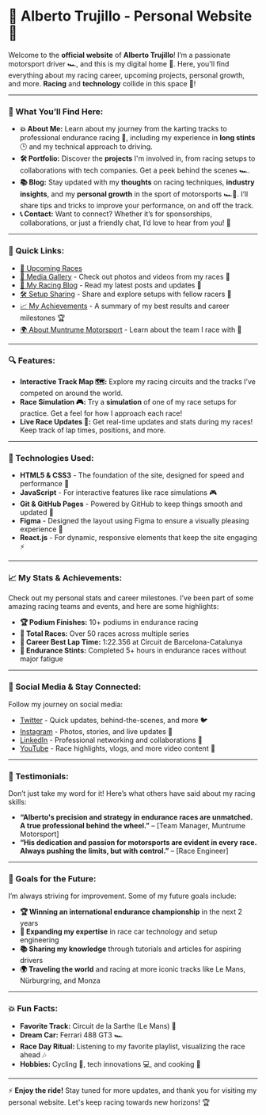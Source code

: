 # 🚗 **Alberto Trujillo - Personal Website** 🌟

Welcome to the **official website** of **Alberto Trujillo**! I’m a passionate motorsport driver 🏎️, and this is my digital home 🏁. Here, you'll find everything about my racing career, upcoming projects, personal growth, and more. **Racing** and **technology** collide in this space 🚀!

---

### **🔧 What You’ll Find Here:**

- **💥 About Me:** Learn about my journey from the karting tracks to professional endurance racing 🏁, including my experience in **long stints** 🕒 and my technical approach to driving. 
- **🛠️ Portfolio:** Discover the **projects** I'm involved in, from racing setups to collaborations with tech companies. Get a peek behind the scenes 🏎️.
- **📚 Blog:** Stay updated with my **thoughts** on racing techniques, **industry insights**, and my **personal growth** in the sport of motorsports 🏎️💨. I’ll share tips and tricks to improve your performance, on and off the track.
- **📞 Contact:** Want to connect? Whether it’s for sponsorships, collaborations, or just a friendly chat, I’d love to hear from you! 🤝

---

### **🚨 Quick Links:**
- [📅 Upcoming Races](#)  
- [🎥 Media Gallery](#) - Check out photos and videos from my races 🎥
- [🚀 My Racing Blog](#) - Read my latest posts and updates 📝
- [🛠️ Setup Sharing](#) - Share and explore setups with fellow racers 🔧
- [📈 My Achievements](#) - A summary of my best results and career milestones 🏆
- [🌍 About Muntrume Motorsport](#) - Learn about the team I race with 🌟

---

### **🔍 Features:**

- **Interactive Track Map 🗺️:** Explore my racing circuits and the tracks I’ve competed on around the world.
- **Race Simulation 🎮:** Try a **simulation** of one of my race setups for practice. Get a feel for how I approach each race!
- **Live Race Updates 📡:** Get real-time updates and stats during my races! Keep track of lap times, positions, and more.

---

### **🚀 Technologies Used:**

- **HTML5 & CSS3** - The foundation of the site, designed for speed and performance 🚀
- **JavaScript** - For interactive features like race simulations 🎮
- **Git & GitHub Pages** - Powered by GitHub to keep things smooth and updated 🔄
- **Figma** - Designed the layout using Figma to ensure a visually pleasing experience 🎨
- **React.js** - For dynamic, responsive elements that keep the site engaging ⚡

---

### **📈 My Stats & Achievements:**
Check out my personal stats and career milestones. I’ve been part of some amazing racing teams and events, and here are some highlights:
- **🏆 Podium Finishes:** 10+ podiums in endurance racing
- **🏁 Total Races:** Over 50 races across multiple series
- **🎯 Career Best Lap Time:** 1:22.356 at Circuit de Barcelona-Catalunya
- **💪 Endurance Stints:** Completed 5+ hours in endurance races without major fatigue

---

### **📱 Social Media & Stay Connected:**

Follow my journey on social media:
- [Twitter](#) - Quick updates, behind-the-scenes, and more 🐦
- [Instagram](#) - Photos, stories, and live updates 📸
- [LinkedIn](#) - Professional networking and collaborations 💼
- [YouTube](#) - Race highlights, vlogs, and more video content 🎥

---

### **💬 Testimonials:**
Don’t just take my word for it! Here’s what others have said about my racing skills:
- **“Alberto's precision and strategy in endurance races are unmatched. A true professional behind the wheel.”** – [Team Manager, Muntrume Motorsport]
- **“His dedication and passion for motorsports are evident in every race. Always pushing the limits, but with control.”** – [Race Engineer]

---

### **🎯 Goals for the Future:**
I’m always striving for improvement. Some of my future goals include:
- **🏆 Winning an international endurance championship** in the next 2 years
- **🚗 Expanding my expertise** in race car technology and setup engineering
- **📚 Sharing my knowledge** through tutorials and articles for aspiring drivers
- **🌍 Traveling the world** and racing at more iconic tracks like Le Mans, Nürburgring, and Monza

---

### **💥 Fun Facts:**
- **Favorite Track:** Circuit de la Sarthe (Le Mans) 🏁
- **Dream Car:** Ferrari 488 GT3 🏎️
- **Race Day Ritual:** Listening to my favorite playlist, visualizing the race ahead 🎶
- **Hobbies:** Cycling 🚴, tech innovations 💻, and cooking 🍳

---

⚡ **Enjoy the ride!** Stay tuned for more updates, and thank you for visiting my personal website. Let's keep racing towards new horizons! 🏆

